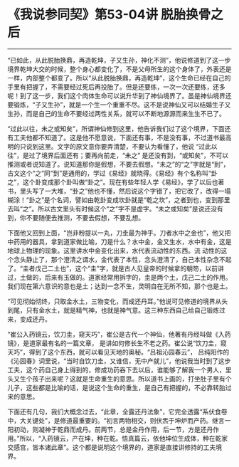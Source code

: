 # 《我说参同契》第53-04讲 脱胎换骨之后

------

“已如此，从此脱胎换鼎，再造乾坤，子又生孙，神化不测”，他说修道到了这一步境界乾坤大交的时候，整个身心都变化了，不是父母所生的这个身体了，外表还是一样，内部整个都变了。所以“从此脱胎换鼎，再造乾坤”，这个生命已经在自己的手里有把握了，不需要经过死后再投胎了。但是还要练，一次一次还要练，还多呢！到了这一步，我们这个肉体生命可以说升华到了神仙境界了。虽是神仙境界还要锻炼，“子又生孙”，就是一个生一个重重不尽。这不是说神仙又可以结婚生子又生孙，而是自己的生命不要经过两性关系，就可以不断地源源而来生生不已了。

“过此以往，未之或知矣”，所谓神仙修到这里，他告诉我们过了这个境界，下面还有工夫他都不知道了。这是他不愿意说，下面还有事，不是没有事，不过道书最高明的只说到这里。文字的原文意你要弄清楚，不要认为看懂了，他说 “过此以往”，是过了境界后面还有；要再向前走，“未之” 是还没有到，“或知矣”，不可以推测或者说知道了。说知道那你是假想，不要去假想。“未之”的“之”字就是“到”，古文这个“之”同“到”是通用的，学过《易经》就晓得。《易经》有个名称叫“卦之”，这个卦变成那个卦叫做“卦之”。现在有些年轻人学《易经》，学了以后也著书，里头写了一大堆，“卦之”他也不懂，然后说这个字错了，把它改了，改得一塌糊涂！“卦之”是个名词，譬如由乾卦变成坎卦就是“乾之坎”，之者到也，变到那里去叫“之”。所以古文里头有时候这个“之”字不是虚字。“未之或知矣”是说还没有到，你不要随便去推测，不要去假想，不要乱想。

下面他又回到上面，“岂非粉提以一丸，刀圭最为神乎。刀者水中之金也”，他又把中药用的器具，拿到道家做比喻，刀是什么？水中金，金又生水，水中有金，这是地球上物理的现象。这里讲水中金变化出来，水代表流动性的东西。流 动性的这个念头静止了，那个澄清之谓水，金代表了本性，念头澄清了，自己本性杂念不起了。“圭者戊己二土也”，这个“圭”字，就是古人见皇帝的时候拿的朝笏，以前讲过，土做的，后来有玉做的。道家经常用拆字的，圭是两个土，戊己二土的作用。我们现在第六意识的意也是土；达到一念不生，灵明自在无所不知，那个也是土。

“可见彻始彻终，只取金水土，三物变化，而成还丹耳。”他说可见修道的境界从头到尾，只有金水土，就是精气神，也就是神气意。这三种东西自己给自己锻炼过来，变成还丹。

“崔公入药镜云，饮刀圭，窥天巧”，崔公是古代一个神仙，他著有丹经叫做《入药镜》，是道家最有名的一篇文章， 是讲如何修长生不老之药。崔公说“饮刀圭，窥天巧”，得到了这个东西，就可以看见天地的奥秘。“吕祖沁园春云”， 吕纯阳作的《沁园春》词里说，“当时自饮刀圭，又谁信，无中产就儿”，他说我当时到了这步工夫，这个药自己身上得到的，修成功药吞下去以后，谁能够了解我一个男人，里头又生个孩子出来呢？这就是生命重生的意思。所以道书上画的，打坐肚子里有个儿子，这些都是比喻的话，是说这个生命的重生，是自己有把握的，不必靠转胎过来的意思。

下面还有几句，我们大概念过去，“此章，全露还丹法象”，它完全透露“系伏食卷中，大关键处”，是修道最重要的。“初言两物相交，则伏炁于坤炉而产药。继言一阳初动，则凝神于乾鼎而成丹。前两节，总是金丹作用，后一节，方是还丹作用。”所以，“入药镜云，产在坤，种在乾。悟真篇云，依他坤位生成体，种在乾家交感宫，皆本诸此章”。这个都是说明这个境界的，道家是直接讲修持的工夫境界。